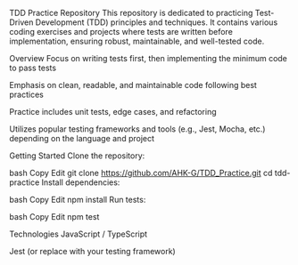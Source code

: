 TDD Practice Repository
This repository is dedicated to practicing Test-Driven Development (TDD) principles and techniques. It contains various coding exercises and projects where tests are written before implementation, ensuring robust, maintainable, and well-tested code.

Overview
Focus on writing tests first, then implementing the minimum code to pass tests

Emphasis on clean, readable, and maintainable code following best practices

Practice includes unit tests, edge cases, and refactoring

Utilizes popular testing frameworks and tools (e.g., Jest, Mocha, etc.) depending on the language and project

Getting Started
Clone the repository:

bash
Copy
Edit
git clone https://github.com/AHK-G/TDD_Practice.git
cd tdd-practice
Install dependencies:

bash
Copy
Edit
npm install
Run tests:

bash
Copy
Edit
npm test


Technologies
JavaScript / TypeScript

Jest (or replace with your testing framework)
